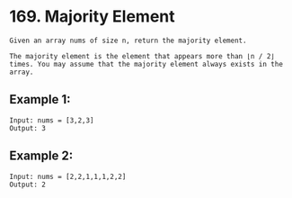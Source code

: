 # 169. Majority Element

    Given an array nums of size n, return the majority element.

    The majority element is the element that appears more than ⌊n / 2⌋ times. You may assume that the majority element always exists in the array.

## Example 1:

```
Input: nums = [3,2,3]
Output: 3
```

## Example 2:

```
Input: nums = [2,2,1,1,1,2,2]
Output: 2
```